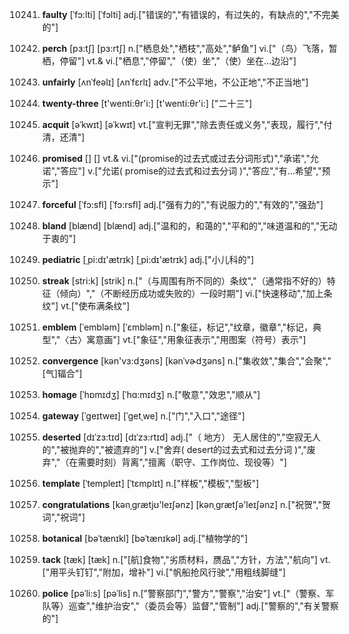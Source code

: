 10241. **faulty**
[ˈfɔ:lti]  [ˈfɔlti]
adj.["错误的","有错误的，有过失的，有缺点的","不完美的"]  

10242. **perch**
[pɜ:tʃ]  [pɜ:rtʃ]
n.["栖息处","栖枝","高处","鲈鱼"]  vi.["（鸟）飞落，暂栖，停留"]  vt.& vi.["栖息","停留","（使）坐","（使）坐在…边沿"]  

10243. **unfairly**
[ʌnˈfeəlɪ]  [ʌnˈfɛrlɪ]
adv.["不公平地，不公正地","不正当地"]  

10244. **twenty-three**
[t'wenti:θr'i:]  [t'wenti:θr'i:]
["二十三"]  

10245. **acquit**
[əˈkwɪt]  [əˈkwɪt]
vt.["宣判无罪","除去责任或义务","表现，履行","付清，还清"]  

10246. **promised**
[]  []
vt.& vi.["(promise的过去式或过去分词形式)","承诺","允诺","答应"]  v.["允诺( promise的过去式和过去分词 )","答应","有…希望","预示"]  

10247. **forceful**
[ˈfɔ:sfl]  [ˈfɔ:rsfl]
adj.["强有力的","有说服力的","有效的","强劲"]  

10248. **bland**
[blænd]  [blænd]
adj.["温和的，和蔼的","平和的","味道温和的","无动于衷的"]  

10249. **pediatric**
[ˌpi:dɪ'ætrɪk]  [ˌpi:dɪ'ætrɪk]
adj.["小儿科的"]  

10250. **streak**
[stri:k]  [strik]
n.["（与周围有所不同的）条纹","（通常指不好的）特征（倾向）","（不断经历成功或失败的）一段时期"]  vi.["快速移动","加上条纹"]  vt.["使布满条纹"]  

10251. **emblem**
[ˈembləm]  [ˈɛmbləm]
n.["象征，标记","纹章，徽章","标记，典型","〈古〉寓意画"]  vt.["象征","用象征表示","用图案（符号）表示"]  

10252. **convergence**
[kən'vɜ:dʒəns]  [kənˈvɚdʒəns]
n.["集收敛","集合","会聚","[气]辐合"]  

10253. **homage**
[ˈhɒmɪdʒ]  [ˈhɑ:mɪdʒ]
n.["敬意","效忠","顺从"]  

10254. **gateway**
[ˈgeɪtweɪ]  [ˈɡetˌwe]
n.["门","入口","途径"]  

10255. **deserted**
[dɪˈzɜ:tɪd]  [dɪˈzɜ:rtɪd]
adj.["（ 地方） 无人居住的","空寂无人的","被抛弃的","被遗弃的"]  v.["舍弃( desert的过去式和过去分词 )","废弃","（在需要时刻）背离","擅离（职守、工作岗位、现役等）"]  

10256. **template**
[ˈtempleɪt]  [ˈtɛmplɪt]
n.["样板","模板","型板"]  

10257. **congratulations**
[kənˌgrætjʊ'leɪʃənz]  [kənˌgrætʃə'leɪʃənz]
n.["祝贺","贺词","祝词"]  

10258. **botanical**
[bəˈtænɪkl]  [bəˈtænɪkəl]
adj.["植物学的"]  

10259. **tack**
[tæk]  [tæk]
n.["[航]食物","劣质材料，赝品","方针，方法","航向"]  vt.["用平头钉钉","附加，增补"]  vi.["帆船抢风行驶","用粗线脚缝"]  

10260. **police**
[pəˈli:s]  [pəˈlis]
n.["警察部门","警方","警察","治安"]  vt.["（警察、军队等）巡查","维护治安","（委员会等）监督","管制"]  adj.["警察的","有关警察的"]  

